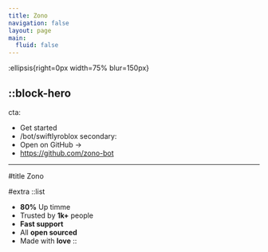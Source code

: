 ```yaml
---
title: Zono
navigation: false
layout: page
main:
  fluid: false
---
```


:ellipsis{right=0px width=75% blur=150px}

::block-hero 
---
cta:
  - Get started
  - /bot/swiftlyroblox
secondary:
  - Open on GitHub →
  - https://github.com/zono-bot
---
#title
 Zono

 #extra
   ::list
   - **80%** Up timme
   - Trusted by **1k+** people
   - **Fast support**
   - All **open sourced**
   - Made with **love**
   ::